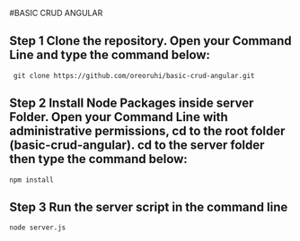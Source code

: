 #BASIC CRUD ANGULAR

## Step 1 Clone the repository. Open your Command Line and type the command below:
` git clone https://github.com/oreoruhi/basic-crud-angular.git`

## Step 2 Install Node Packages inside server Folder. Open your Command Line with administrative permissions, cd to the root folder (basic-crud-angular). cd to the server  folder then type the command below: 
` npm install `

## Step 3 Run the server script in the command line
` node server.js `
